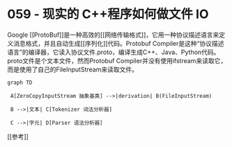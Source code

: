 # 059 - 现实的 C++程序如何做文件 IO

Google [[ProtoBuf]]是一种高效的[[网络传输格式]]，它用一种协议描述语言来定义消息格式，并且自动生成[[序列化]]代码。Protobuf Compiler是这种“协议描述语言”的编译器，它读入协议文件.proto，编译生成C++、Java、Python代码。proto文件是个文本文件，然而Protobuf Compiler并没有使用ifstream来读取它，而是使用了自己的FileInputStream来读取文件。

```mermaid
graph TD

 A[ZeroCopyInputStream 抽象基类] -->|derivation| B(FileInputStream)

 B -->|文本| C[Tokenizer 词法分析器]

 C -->|字元| D[Parser 语法分析器]
```



[[参考]]
